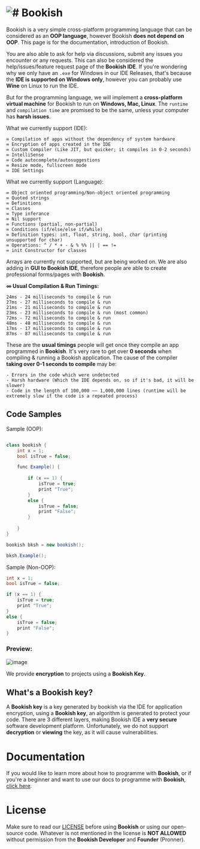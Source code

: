 # <img src="https://media.discordapp.net/attachments/916226674071339010/1033365399485562950/Bookish.png?width=30&height=30" alt="#"> Bookish
Bookish is a very simple cross-platform programming language that can be considered as an **OOP language**, however Bookish **does not depend on OOP**. This page is for the documentation, introduction of Bookish.

You are also able to ask for help via discussions, submit any issues you encounter or any requests. This can also be considered the help/issues/feature request page of the **Bookish IDE**. If you're wondering why we only have an `.exe` for Windows in our IDE Releases, that's because the **IDE is supported on Windows only**, however you can probably use **Wine** on Linux to run the IDE.

But for the programming language, we will implement a **cross-platform virtual machine** for Bookish to run on **Windows, Mac, Linux**. The `runtime` and `compilation time` are promised to be the same, unless your computer has **harsh issues**.

What we currently support (IDE):
```
∞ Compilation of apps without the dependency of system hardware
∞ Encryption of apps created in the IDE
∞ Custom Compiler (Like JIT, but quicker; it compiles in 0-2 seconds)
∞ IntelliSense
∞ Code autocomplete/autosuggestions
∞ Resize mode, fullscreen mode
∞ IDE Settings
```

What we currently support (Language):
```
∞ Object oriented programming/Non-object oriented programming
∞ Quoted strings
∞ Definitions
∞ Classes
∞ Type inferance
∞ Nil support
∞ Functions (partial, non-partial)
∞ Conditions (if/else/else if/while)
∞ Definition types: int, float, string, bool, char (printing unsupported for char)
∞ Operations: ^ / * + - & % %% || | == !=
∞ init Constructor for classes
```

Arrays are currently not supported, but are being worked on.
We are also adding in **GUI to Bookish IDE**, therefore people are able to create professional forms/pages with **Bookish**.

**∞ Usual Compilation & Run Timings:**
```
24ms - 24 milliseconds to compile & run
27ms - 27 milliseconds to compile & run
21ms - 21 milliseconds to compile & run
23ms - 23 milliseconds to compile & run (most common)
72ms - 72 milliseconds to compile & run
48ms - 48 milliseconds to compile & run
17ms - 17 milliseconds to compile & run
87ms - 87 milliseconds to compile & run
```

These are the **usual timings** people will get once they compile an app programmed in **Bookish**. It's very rare to get over **0 seconds** when compiling & running a Bookish application. The cause of the compiler **taking over 0-1 seconds to compile** may be:

```
- Errors in the code which were undetected
- Harsh hardware (Which the IDE depends on, so if it's bad, it will be slower)
- Code in the length of 100,000 —— 1,000,000 lines (runtime will be extremely slow if the code is a repeated process)
```

## Code Samples

Sample (OOP):
```cs

class bookish { 
    int x = 1;
    bool isTrue = false;

    func Example() {
        
        if (x == 1) {
            isTrue = true;
            print "True";
        }
        else {
            isTrue = false;
            print "False";
        }
        
    }
}        

bookish bksh = new bookish();

bksh.Example(); 
```

Sample (Non-OOP):
```cs
int x = 1;
bool isTrue = false;

if (x == 1) {
    isTrue = true;
    print "True";
}
else {
    isTrue = false;
    print "False";
}
```

### Preview:
![image](https://user-images.githubusercontent.com/84229419/198886695-4d49a2e0-dce7-4dbe-9763-30392e324015.png)


We provide **encryption** to projects using a **Bookish Key**.

## What's a Bookish key?

A **Bookish key** is a key generated by bookish via the IDE for application encryption, using a **Bookish key**, an algorithm is generated to protect your code. There are 3 different layers, making Bookish IDE a **very secure** software development platform. Unfortunately, we do not support **decryption** or **viewing** the key, as it will cause vulnerabilities.

# Documentation

If you would like to learn more about how to programme with **Bookish**, or if you're a beginner and want to use our docs to programme with **Bookish**, [click here](https://github.com/Pronner/Bookish).

# License

Make sure to read our [LICENSE](https://github.com/Pronner/Bookish/blob/main/LICENSE.md) before using **Bookish** or using our open-source code. Whatever is not mentioned in the license is **NOT ALLOWED** without permission from the **Bookish Developer** and **Founder** (Pronner).
